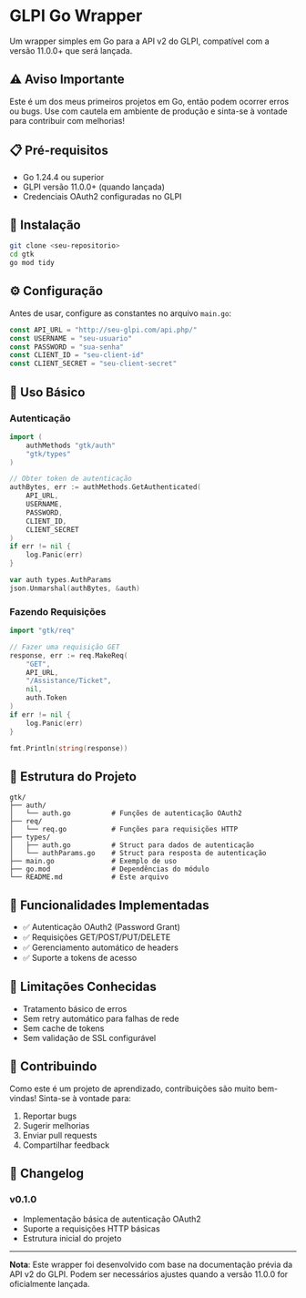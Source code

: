 # GLPI Go Wrapper

Um wrapper simples em Go para a API v2 do GLPI, compatível com a versão 11.0.0+ que será lançada.

## ⚠️ Aviso Importante

Este é um dos meus primeiros projetos em Go, então podem ocorrer erros ou bugs. Use com cautela em ambiente de produção e sinta-se à vontade para contribuir com melhorias!

## 📋 Pré-requisitos

- Go 1.24.4 ou superior
- GLPI versão 11.0.0+ (quando lançada)
- Credenciais OAuth2 configuradas no GLPI

## 🚀 Instalação

```bash
git clone <seu-repositorio>
cd gtk
go mod tidy
```

## ⚙️ Configuração

Antes de usar, configure as constantes no arquivo `main.go`:

```go
const API_URL = "http://seu-glpi.com/api.php/"
const USERNAME = "seu-usuario"
const PASSWORD = "sua-senha"
const CLIENT_ID = "seu-client-id"
const CLIENT_SECRET = "seu-client-secret"
```

## 📖 Uso Básico

### Autenticação

```go
import (
    authMethods "gtk/auth"
    "gtk/types"
)

// Obter token de autenticação
authBytes, err := authMethods.GetAuthenticated(
    API_URL, 
    USERNAME, 
    PASSWORD, 
    CLIENT_ID, 
    CLIENT_SECRET
)
if err != nil {
    log.Panic(err)
}

var auth types.AuthParams
json.Unmarshal(authBytes, &auth)
```

### Fazendo Requisições

```go
import "gtk/req"

// Fazer uma requisição GET
response, err := req.MakeReq(
    "GET", 
    API_URL, 
    "/Assistance/Ticket", 
    nil, 
    auth.Token
)
if err != nil {
    log.Panic(err)
}

fmt.Println(string(response))
```

## 📁 Estrutura do Projeto

```
gtk/
├── auth/
│   └── auth.go          # Funções de autenticação OAuth2
├── req/
│   └── req.go           # Funções para requisições HTTP
├── types/
│   ├── auth.go          # Struct para dados de autenticação
│   └── authParams.go    # Struct para resposta de autenticação
├── main.go              # Exemplo de uso
├── go.mod               # Dependências do módulo
└── README.md            # Este arquivo
```

## 🔧 Funcionalidades Implementadas

- ✅ Autenticação OAuth2 (Password Grant)
- ✅ Requisições GET/POST/PUT/DELETE
- ✅ Gerenciamento automático de headers
- ✅ Suporte a tokens de acesso

## 🚧 Limitações Conhecidas

- Tratamento básico de erros
- Sem retry automático para falhas de rede
- Sem cache de tokens
- Sem validação de SSL configurável

## 🤝 Contribuindo

Como este é um projeto de aprendizado, contribuições são muito bem-vindas! Sinta-se à vontade para:

1. Reportar bugs
2. Sugerir melhorias
3. Enviar pull requests
4. Compartilhar feedback

## 📝 Changelog

### v0.1.0
- Implementação básica de autenticação OAuth2
- Suporte a requisições HTTP básicas
- Estrutura inicial do projeto

---

**Nota**: Este wrapper foi desenvolvido com base na documentação prévia da API v2 do GLPI. Podem ser necessários ajustes quando a versão 11.0.0 for oficialmente lançada.
